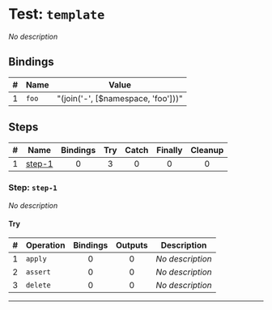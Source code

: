 # Test: `template`

*No description*

## Bindings

| # | Name | Value |
|:-:|---|---|
| 1 | `foo` | "(join('-', [$namespace, 'foo']))" |

## Steps

| # | Name | Bindings | Try | Catch | Finally | Cleanup |
|:-:|---|:-:|:-:|:-:|:-:|:-:|
| 1 | [step-1](#step-step-1) | 0 | 3 | 0 | 0 | 0 |

### Step: `step-1`

*No description*

#### Try

| # | Operation | Bindings | Outputs | Description |
|:-:|---|:-:|:-:|---|
| 1 | `apply` | 0 | 0 | *No description* |
| 2 | `assert` | 0 | 0 | *No description* |
| 3 | `delete` | 0 | 0 | *No description* |

---

